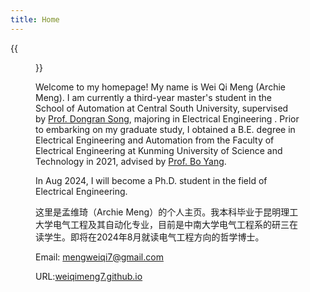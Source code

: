 ```yaml
---
title: Home
---
```


{{<figure src="/image/Myself.jpg" caption="Mount Emei Scenic Area, including Leshan Grand Buddha Scenic Area. Photo by my sister in December 2022." width="520">}}


Welcome to my homepage! My name is Wei Qi Meng (Archie Meng). I am currently a third-year master's student in the School of Automation at Central South University, supervised by [Prof. Dongran Song](https://faculty.csu.edu.cn/songdongran1/zh_CN/index.htm), majoring in Electrical Engineering . Prior to embarking on my graduate study, I obtained a B.E. degree in Electrical Engineering and Automation from the Faculty of Electrical Engineering at Kunming University of Science and Technology in 2021, advised by [Prof. Bo Yang](https://pwee.kmust.edu.cn/info/1036/1143.htm).

In Aug 2024, I will become a Ph.D. student in the field of Electrical Engineering.


这里是孟维琦（Archie Meng）的个人主页。我本科毕业于昆明理工大学电气工程及其自动化专业，目前是中南大学电气工程系的研三在读学生。即将在2024年8月就读电气工程方向的哲学博士。


Email: mengweiqi7@gmail.com

URL:[weiqimeng7.github.io](https://weiqimeng7.github.io/) 



